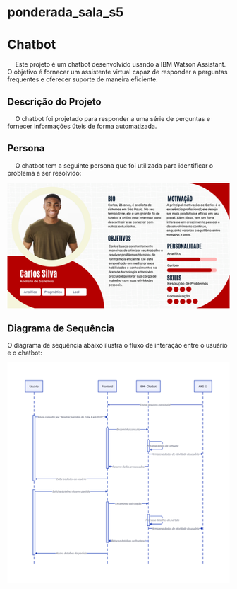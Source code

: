 # ponderada_sala_s5

# Chatbot

&emsp; Este projeto é um chatbot desenvolvido usando a IBM Watson Assistant. O objetivo é fornecer um assistente virtual capaz de responder a perguntas frequentes e oferecer suporte de maneira eficiente.

## Descrição do Projeto

&emsp; O chatbot foi projetado para responder a uma série de perguntas e fornecer informações úteis de forma automatizada.

## Persona

&emsp; O chatbot tem a seguinte persona que foi utilizada para identificar o problema a ser resolvido:

![Persona](D2/Persona.png)

## Diagrama de Sequência

O diagrama de sequência abaixo ilustra o fluxo de interação entre o usuário e o chatbot:

![Diagrama de Sequência](D2/Sequence_diagram.png)
